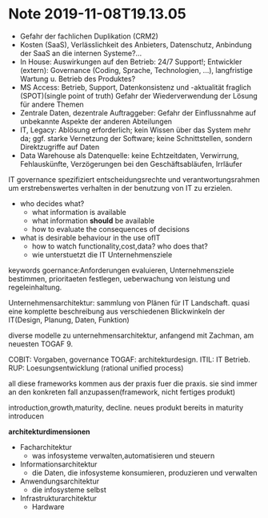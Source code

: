 Note 2019-11-08T19.13.05
========================
* Gefahr der fachlichen Duplikation (CRM2)
* Kosten (SaaS), Verlässlichkeit des Anbieters, Datenschutz, Anbindung der SaaS an
die internen Systeme?...
* In House: Auswirkungen auf den Betrieb: 24/7 Support!; Entwickler (extern):
Governance (Coding, Sprache, Technologien, ...), langfristige Wartung u. Betrieb
des Produktes?
* MS Access: Betrieb, Support, Datenkonsistenz und -aktualität fraglich (SPOT)(single point of truth)
 Gefahr der Wiederverwendung der Lösung für andere Themen
* Zentrale Daten, dezentrale Auftraggeber: Gefahr der Einflussnahme auf
unbekannte Aspekte der anderen Abteilungen
* IT, Legacy: Ablösung erforderlich; kein Wissen über das System mehr da; ggf.
starke Vernetzung der Software; keine Schnittstellen, sondern Direktzugriffe auf
Daten
* Data Warehouse als Datenquelle: keine Echtzeitdaten, Verwirrung, Fehlauskünfte,
Verzögerungen bei den Geschäftsabläufen, Irrläufer



IT governance spezifiziert entscheidungsrechte und verantwortungsrahmen um erstrebenswertes verhalten in der benutzung von IT zu erzielen.

* who decides what?
	* what information is available
	* what information **should** be available
	* how to evaluate the consequences of decisions
* what is desirable behaviour in the use ofIT
	* how to watch functionality,cost,data? who does that?
	* wie unterstuetzt die IT Unternehmensziele




keywords goernance:Anforderungen evaluieren, Unternehmensziele bestimmen, prioritaeten festlegen, ueberwachung von leistung und regeleinhaltung.



Unternehmensarchitektur: sammlung von Plänen für IT Landschaft.
quasi eine komplette beschreibung aus verschiedenen Blickwinkeln der IT(Design, Planung, Daten, Funktion)


diverse modelle zu unternehmensarchitektur, anfangend mit Zachman, am neuesten TOGAF 9.


COBIT: Vorgaben, governance
TOGAF: architekturdesign.
ITIL: IT Betrieb.
RUP: Loesungsentwicklung (rational unified process)

all diese frameworks kommen aus der praxis fuer die praxis. sie sind immer an den konkreten fall anzupassen(framework, nicht fertiges produkt)

introduction,growth,maturity, decline. neues produkt bereits in maturity introducen

**architekturdimensionen**

* Facharchitektur
	* was infosysteme verwalten,automatisieren und steuern
* Informationsarchitektur
	* die Daten, die infosysteme konsumieren, produzieren und verwalten
* Anwendungsarchitektur
	* die infosysteme selbst
* Infrastrukturarchitektur
	* Hardware






